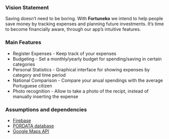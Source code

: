 ### Vision Statement

 Saving doesn’t need to be boring. With **Fortuneko** we intend to help people save money by tracking expenses and planning future investments. It’s time to become financially aware, through our app’s intuitive features.

 ### Main Features

  - Register Expenses - Keep track of your expenses
  - Budgeting - Set a monthly/yearly budget for spending/saving in certain categories
  - Personal Statistics - Graphical interface for showing expenses by category and time period
  - National Comparison - Compare your anual spendings with the average Portuguese citizen
  - Photo recognition - Allow to take a photo of the recipt, instead of manually inserting the expense

 ### Assumptions and dependencies
 
  - [Firebase](https://firebase.google.com)
  - [PORDATA database](https://www.pordata.pt/db/portugal/ambiente+de+consulta/tabela)
  - [Google Maps API](https://developers.google.com/maps)
